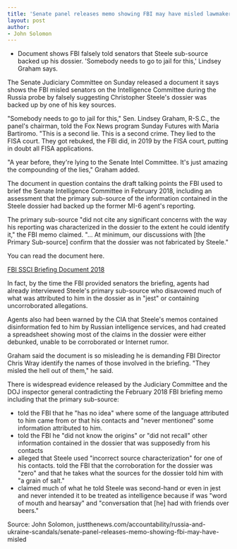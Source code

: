 ```yaml
---
title: 'Senate panel releases memo showing FBI may have misled lawmakers about Russia probe'
layout: post
author:
- John Solomon
---
```


- Document shows FBI falsely told senators that Steele sub-source backed up his dossier. 'Somebody needs to go to jail for this,' Lindsey Graham says.

The Senate Judiciary Committee on Sunday released a document it says shows the FBI misled senators on the Intelligence Committee during the Russia probe by falsely suggesting Christopher Steele's dossier was backed up by one of his key sources.

"Somebody needs to go to jail for this," Sen. Lindsey Graham, R-S.C., the panel's chairman, told the Fox News program Sunday Futures with Maria Bartiromo. "This is a second lie. This is a second crime. They lied to the FISA court. They got rebuked, the FBI did, in 2019 by the FISA court, putting in doubt all FISA applications.

"A year before, they're lying to the Senate Intel Committee. It's just amazing the compounding of the lies," Graham added.

The document in question contains the draft talking points the FBI used to brief the Senate Intelligence Committee in February 2018, including an assessment that the primary sub-source of the information contained in the Steele dossier had backed up the former MI-6 agent's reporting.

The primary sub-source "did not cite any significant concerns with the way his reporting was characterized in the dossier to the extent he could identify it," the FBI memo claimed. "… At minimum, our discussions with [the Primary Sub-source] confirm that the dossier was not fabricated by Steele."

You can read the document here.

[FBI SSCI Briefing Document 2018](https://justthenews.com/sites/default/files/2020-08/FBI%20SSCI%20Briefing%20Document%202018.pdf)

In fact, by the time the FBI provided senators the briefing, agents had already interviewed Steele's primary sub-source who disavowed much of what was attributed to him in the dossier as in "jest" or containing uncorroborated allegations.

Agents also had been warned by the CIA that Steele's memos contained disinformation fed to him by Russian intelligence services, and had created a spreadsheet showing most of the claims in the dossier were either debunked, unable to be corroborated or Internet rumor.

Graham said the document is so misleading he is demanding FBI Director Chris Wray identify the names of those involved in the briefing. "They misled the hell out of them," he said.

There is widespread evidence released by the Judiciary Committee and the DOJ inspector general contradicting the February 2018 FBI briefing memo including that the primary sub-source:

- told the FBI that he "has no idea" where some of the language attributed to him came from or that his contacts and "never mentioned" some information attributed to him.
- told the FBI he "did not know the origins" or "did not recall" other information contained in the dossier that was supposedly from his contacts
- alleged that Steele used "incorrect source characterization" for one of his contacts. told the FBI that the corroboration for the dossier was "zero" and that he takes what the sources for the dossier told him with "a grain of salt."
- claimed much of what he told Steele was second-hand or even in jest and never intended it to be treated as intelligence because if was "word of mouth and hearsay" and "conversation that [he] had with friends over beers."

Source: John Solomon, justthenews.com/accountability/russia-and-ukraine-scandals/senate-panel-releases-memo-showing-fbi-may-have-misled

